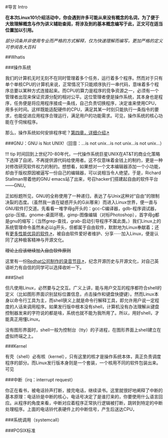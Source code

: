 #导言 Intro

**在本次Linux101介绍活动中，你会遇到许多可能从来没有概念的名词，为了便于大致理解概念与作为讲义辅助查阅，将涉及到的基本概念编写于此，正文可在适当位置加以引用。**

_部分词条并非使用专业而严格的方式解释，仅为快速理解而编写，更加严格的定义可参阅各大百科_

##Whatis

###操作系统

我们的计算机无时无刻不在同时管理着多个任务，运行着多个程序。然而对于只有单个单核CPU的计算机来说，正常情况下只能顺序执行一串代码，意味着多个程序总要以某种方式连接起来。而CPU的算力是程序的竞争资源之一，必须有一个管理者出现来保证资源分配的相对公平。这位管理者便是操作系统，其本身也是程序，任务便是将应用程序接成一条线，自己负责切换程序，决定谁来使用CPU，用多长时间。这样既能适配硬件的CPU，满足其某一时刻只能执行一条指令的要求，也能促进应用程序合理运行，满足用户的功能需求。可见，操作系统的核心功能在于伺候程序。

那么，操作系统如何安排程序呢？<a href="javascript:void(0)" onclick='$("//a[href=\\.\\.\\/Ch04\\/1\\/]")[0].click()'>第四章，详细介绍↗</a>

###GNU：GNU is Not UNIX!（回音：...is not unix...is not unix...is not unix...）

!!! tip 
    时间回到上世纪70-80年代，一代操作系统巨星UNIX在AT&T的商业化策略下选择了自闭，不再提供源代码给使用者。这不仅意味着金钱上的制约，更是一种对修改研究软件权力的制约。想想看，如果想对一个文本编辑器添加一个小功能，却由于版权原因被逼写一份自己的编辑器，可以说相当令人绝望。于是，Richard Stallman带着他的GNU emacs站了出来，号召hacker们搭建起自由的软件平台——GNU。
    
正如标题所见，GNU的全称使用了一种递归，表达了与Unix这种对“自由”的限制决裂的态度。（虽然我一直在疑惑开头的G从哪来）而进入Linux世界，便一直与GNU软件打交道。先看看一堆字母g开头的：gcc-C编译器，gdb-程序调试器，gzip-压缩，gnome-桌面环境，gimp-图像编辑（对标Photoshop），首字母g都是gnu的缩写；（当然grep-查找，grab-启动引导程序不属此类。）我们Linux上的系统管理命令虽然未必以g开头，但都属于自由软件，默默地为Linux奉献着；还有<a href="我是给中文还是英文呢（wiki离线为pdf）">更多性能优异的软件↗</a>，被自由软件爱好者维护、分享······加入Linux，便是认同了这种极客精神与开源文化。

~~理论上应该继续加入自由软件原则~~

这里有一份<a href="https://www.redhat.com/en/command-line-heroes">Redhat公司制作的录音节目↗</a>，纪念开源历史与开源文化，对自己英语听力有自信的同学可以选择收听一下。

###Shell

但凡使用Linux，必然要与之交互。广义上讲，能与用户交互的程序都符合shell的定义（比如图形界面识别鼠标位置信息，点击操作和键盘快捷键）。然而Linux本身以命令行工具为主，而shell狭义上就是命令行解释工具，即允许用户说一定程度的人话来调用程序。如果发行版中根本没有shell，计算机没有办法理解从键盘控制器发来的字符说的都是啥，系统也就不能为我所用了。所以，用好shell，才能真正用懂Linux。

没有图形界面时，shell一般为控制台（tty）的子进程，在图形界面上shell建立在虚拟终端之上。

###Kernel

有壳（shell）必有核（kernel），只有这里的核才是操作系统本体，真正负责调度程序的部分。而Linux发行版本身则是一个套装，一个核用不同的软件包装出来。可见

###中断（irq：interrupt request）

你正在看书，被电话铃声打断，接完电话，继续读书。这里就很好地阐释了中断的基本原理：电话铃是中断的核心，电话号决定了是谁打来的，你要使用什么语言回应。从程序的角度来看，中断对应着程序正常执行逻辑被打断，跳转到特定的中断处理程序。上面的电话铃代表硬件上的中断信号，产生后送达CPU，

###系统调用（systemcall）

###POSIX标准






<script type="text/javascript" src="http://code.jquery.com/jquery-1.7.1.min.js"></script>